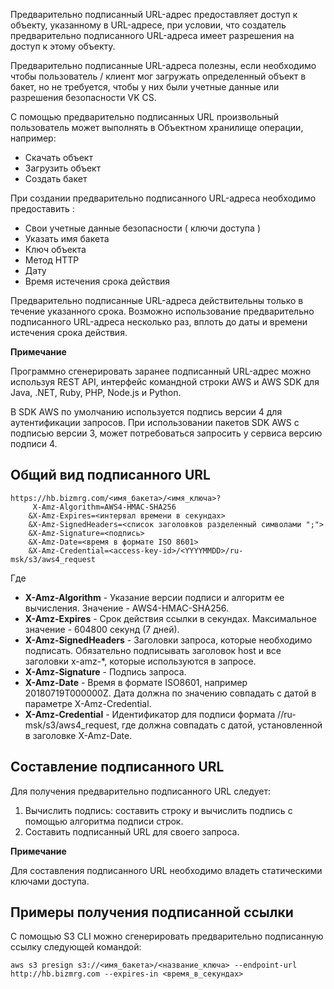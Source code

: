Предварительно подписанный URL-адрес предоставляет доступ к объекту, указанному в URL-адресе, при условии, что создатель предварительно подписанного URL-адреса имеет разрешения на доступ к этому объекту.

Предварительно подписанные URL-адреса полезны, если необходимо чтобы пользователь / клиент мог загружать определенный объект в бакет, но не требуется, чтобы у них были учетные данные или разрешения безопасности VK CS.

С помощью предварительно подписанных URL произвольный пользователь может выполнять в Объектном хранилище операции, например:

- Скачать объект
- Загрузить объект
- Создать бакет

При создании предварительно подписанного URL-адреса необходимо предоставить :

- Свои учетные данные безопасности ( ключи доступа )
- Указать имя бакета
- Ключ объекта
- Метод HTTP
- Дату
- Время истечения срока действия

Предварительно подписанные URL-адреса действительны только в течение указанного срока. Возможно использование предварительно подписанного URL-адреса несколько раз, вплоть до даты и времени истечения срока действия.

**Примечание**

Программно сгенерировать заранее подписанный URL-адрес можно используя REST API, интерфейс командной строки AWS и AWS SDK для Java, .NET, Ruby, PHP, Node.js и Python.

В SDK AWS по умолчанию используется подпись версии 4 для аутентификации запросов. При использовании пакетов SDK AWS с подписью версии 3, может потребоваться запросить у сервиса версию подписи 4.

## Общий вид подписанного URL

```
https://hb.bizmrg.com/<имя_бакета>/<имя_ключа>?
     X-Amz-Algorithm=AWS4-HMAC-SHA256
    &X-Amz-Expires=<интервал времени в секундах>
    &X-Amz-SignedHeaders=<список заголовков разделенный символами ";">
    &X-Amz-Signature=<подпись>
    &X-Amz-Date=<время в формате ISO 8601>
    &X-Amz-Credential=<access-key-id>/<YYYYMMDD>/ru-msk/s3/aws4_request
```

Где

- **X-Amz-Algorithm** - Указание версии подписи и алгоритм ее вычисления. Значение - AWS4-HMAC-SHA256.
- **X-Amz-Expires** - Срок действия ссылки в секундах. Максимальное значение - 604800 секунд (7 дней).
- **X-Amz-SignedHeaders** - Заголовки запроса, которые необходимо подписать. Обязательно подписывать заголовок host и все заголовки x-amz-\*, которые используются в запросе.
- **X-Amz-Signature** - Подпись запроса.
- **X-Amz-Date** - Время в формате ISO8601, например 20180719T000000Z. Дата должна по значению совпадать с датой в параметре X-Amz-Credential.
- **X-Amz-Credential** - Идентификатор для подписи формата <access-key-id>/<YYYYMMDD>/ru-msk/s3/aws4_request, где <YYYYMMDD> должна совпадать с датой, установленной в заголовке X-Amz-Date.

## Составление подписанного URL

Для получения предварительно подписанного URL следует:

1.  Вычислить подпись: составить строку и вычислить подпись с помощью алгоритма подписи строк.
2.  Составить подписанный URL для своего запроса.

**Примечание**

Для составления подписанного URL необходимо владеть статическими ключами доступа.

## Примеры получения подписанной ссылки

С помощью S3 CLI можно сгенерировать предварительно подписанную ссылку следующей командой:

```
aws s3 presign s3://<имя_бакета>/<название_ключа> --endpoint-url http://hb.bizmrg.com --expires-in <время_в_секундах>
```
